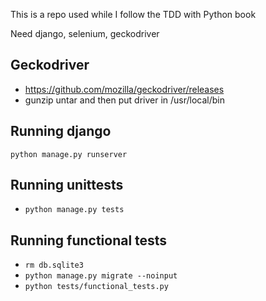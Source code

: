 This is a repo used while I follow the TDD with Python book

Need django, selenium, geckodriver

## Geckodriver
- https://github.com/mozilla/geckodriver/releases
- gunzip untar and then put driver in /usr/local/bin

## Running django
`python manage.py runserver`

## Running unittests
- `python manage.py tests`

## Running functional tests
- `rm db.sqlite3`
- `python manage.py migrate --noinput`
- `python tests/functional_tests.py`